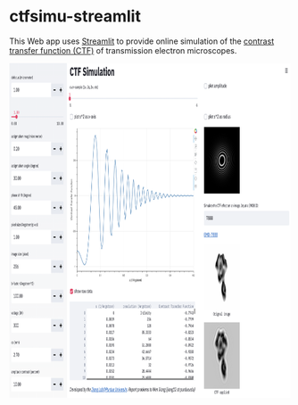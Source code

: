 # ctfsimu-streamlit
This Web app uses [Streamlit](https://www.streamlit.io) to provide online simulation of the [contrast transfer function (CTF)](https://en.wikipedia.org/wiki/Contrast_transfer_function) of transmission electron microscopes.

<img src="./ctf_simulation.png" height="600">
